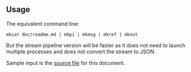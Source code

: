 ## Usage

<? @source {javascript=s/(\.\.\/)+index/mkdoc/gm} usage.js ?>

The equivalent command line:

```shell
mkcat doc/readme.md | mkpi | mkmsg | mkref | mkout
```

But the stream pipeline version will be faster as it does not need to launch multiple processes and does not convert the stream to JSON.

Sample input is the [source file](/doc/readme.md) for this document.

